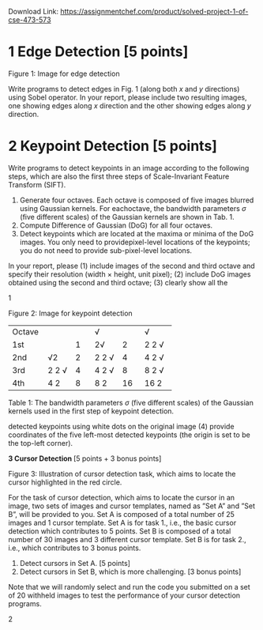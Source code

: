 Download Link: https://assignmentchef.com/product/solved-project-1-of-cse-473-573
<br>
<h1>1           Edge Detection [5 points]</h1>

Figure 1: Image for edge detection

Write programs to detect edges in Fig. 1 (along both <em>x </em>and <em>y </em>directions) using Sobel operator. In your report, please include two resulting images, one showing edges along <em>x </em>direction and the other showing edges along <em>y </em>direction.

<h1>2           Keypoint Detection [5 points]</h1>

Write programs to detect keypoints in an image according to the following steps, which are also the first three steps of Scale-Invariant Feature Transform (SIFT).

<ol>

 <li>Generate four octaves. Each octave is composed of five images blurred using Gaussian kernels. For eachoctave, the bandwidth parameters <em>σ </em>(five different scales) of the Gaussian kernels are shown in Tab. 1.</li>

 <li>Compute Difference of Gaussian (DoG) for all four octaves.</li>

 <li>Detect keypoints which are located at the maxima or minima of the DoG images. You only need to providepixel-level locations of the keypoints; you do not need to provide sub-pixel-level locations.</li>

</ol>

In your report, please (1) include images of the second and third octave and specify their resolution (width × height, unit pixel); (2) include DoG images obtained using the second and third octave; (3) clearly show all the

1

Figure 2: Image for keypoint detection

<table width="235">

 <tbody>

  <tr>

   <td width="56">Octave</td>

   <td width="40"> </td>

   <td width="23"> </td>

   <td width="40">√</td>

   <td width="29"> </td>

   <td width="47">√</td>

  </tr>

  <tr>

   <td width="56">1st</td>

   <td width="40"></td>

   <td width="23">1</td>

   <td width="40">2√</td>

   <td width="29">2</td>

   <td width="47">2 2 √</td>

  </tr>

  <tr>

   <td width="56">2nd</td>

   <td width="40">√2</td>

   <td width="23">2</td>

   <td width="40">2 2 √</td>

   <td width="29">4</td>

   <td width="47">4 2 √</td>

  </tr>

  <tr>

   <td width="56">3rd</td>

   <td width="40">2 2 √</td>

   <td width="23">4</td>

   <td width="40">4 2 √</td>

   <td width="29">8</td>

   <td width="47">8 2 √</td>

  </tr>

  <tr>

   <td width="56">4th</td>

   <td width="40">4 2</td>

   <td width="23">8</td>

   <td width="40">8 2</td>

   <td width="29">16</td>

   <td width="47">16 2</td>

  </tr>

 </tbody>

</table>

Table 1: The bandwidth parameters <em>σ </em>(five different scales) of the Gaussian kernels used in the first step of keypoint detection.

detected keypoints using white dots on the original image (4) provide coordinates of the five left-most detected keypoints (the origin is set to be the top-left corner).

<strong>3       Cursor Detection </strong>[5 points + 3 bonus points]

Figure 3: Illustration of cursor detection task, which aims to locate the cursor highlighted in the red circle.

For the task of cursor detection, which aims to locate the cursor in an image, two sets of images and cursor templates, named as ”Set A” and ”Set B”, will be provided to you. Set A is composed of a total number of 25 images and 1 cursor template. Set A is for task 1., i.e., the basic cursor detection which contributes to 5 points. Set B is composed of a total number of 30 images and 3 different cursor template. Set B is for task 2., i.e., which contributes to 3 bonus points.

<ol>

 <li>Detect cursors in Set A. [5 points]</li>

 <li>Detect cursors in Set B, which is more challenging. [3 bonus points]</li>

</ol>

Note that we will randomly select and run the code you submitted on a set of 20 withheld images to test the performance of your cursor detection programs.

2